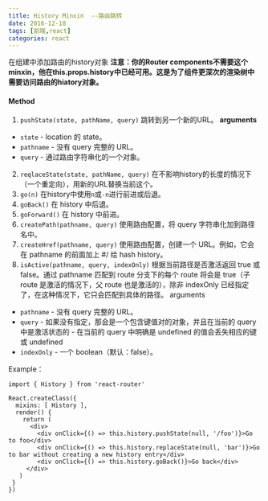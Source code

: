 ```yaml
---
title: History Minxin  --路由跳转
date: 2016-12-18
tags: [前端,react]
categories: react
---
```


在组建中添加路由的history对象
**注意：你的Router components不需要这个minxin，他在this.props.history中已经可用。这是为了组件更深次的渲染树中需要访问路由的hiatory对象。**

<!--more-->

#### Method
1. `pushState(state, pathName, query)`
跳转到另一个新的URL。
**arguments**
  - `state` - location 的 state。
  - `pathname` - 没有 query 完整的 URL。
  - `query` - 通过路由字符串化的一个对象。
2. `reqlaceState(state, pathName, query)`
在不影响history的长度的情况下（一个重定向），用新的URL替换当前这个。
3. `go(n)`
在history中使用`n`或`-n`进行前进或后退。
4. `goBack()`
在 history 中后退。
5. `goForward()`
在 history 中前进。
6. `createPath(pathname, query)`
使用路由配置，将 query 字符串化加到路径名中。
7. `createHref(pathname, query)`
使用路由配置，创建一个 URL。例如，它会在 pathname 的前面加上 #/ 给 hash history。
8. `isActive(pathname, query, indexOnly)`
根据当前路径是否激活返回 true 或 false。通过 pathname 匹配到 route 分支下的每个 route 将会是 true（子 route 是激活的情况下，父 route 也是激活的），除非 indexOnly 已经指定了，在这种情况下，它只会匹配到具体的路径。
arguments
- `pathname` - 没有 query 完整的 URL。
- `query` - 如果没有指定，那会是一个包含键值对的对象，并且在当前的 query 中是激活状态的 - 在当前的 query 中明确是 undefined 的值会丢失相应的键或 undefined
- `indexOnly` - 一个 boolean（默认：false）。

Example：
```
import { History } from 'react-router'

React.createClass({
  mixins: [ History ],
  render() {
    return (
      <div>
        <div onClick={() => this.history.pushState(null, '/foo')}>Go to foo</div>
        <div onClick={() => this.history.replaceState(null, 'bar')}>Go to bar without creating a new history entry</div>
        <div onClick={() => this.history.goBack()}>Go back</div>
     </div>
   )
 }
})
```
